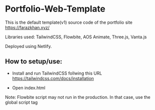 # Portfolio-Web-Template
 
This is the default template(v1) source code of the portfolio site https://farazkhan.xyz/

Libraries used: TailwindCSS, Flowbite, AOS Animate, Three.js, Vanta.js

Deployed using Netlify.

## How to setup/use:

- Install and run TailwindCSS follwing this URL https://tailwindcss.com/docs/installation

- Open index.html

Note: Flowbite script may not run in the production. In that case, use the global script tag
